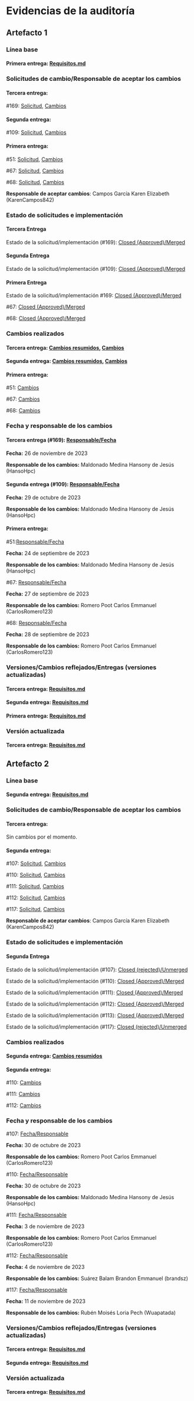 # Evidencias de la auditoría

## Artefacto 1
### Línea base
#### Primera entrega: <a href="https://github.com/KarenCampos842/Equipo-4/blob/Primera-Entrega/Requisitos.md#requisitos">Requisitos.md</a>

### Solicitudes de cambio/Responsable de aceptar los cambios
#### Tercera entrega: 
#169: <a href="https://github.com/KarenCampos842/Equipo-4/pull/169/commits/957be21faeea1e3e083f5b1fd6def4cd333b1170">Solicitud</a>, <a href="https://github.com/KarenCampos842/Equipo-4/pull/169">Cambios</a>
#### Segunda entrega: 
#109: <a href="https://github.com/KarenCampos842/Equipo-4/pull/109">Solicitud</a>, <a href="https://github.com/KarenCampos842/Equipo-4/pull/109/commits/f6f97f6d3f32b32d596afac806acc9c8249815">Cambios</a>
#### Primera entrega: 
#51: <a href="https://github.com/KarenCampos842/Equipo-4/pull/51">Solicitud</a>, <a href="https://github.com/KarenCampos842/Equipo-4/pull/51/commits/698980869e324447c4efa221b6950a780baffe90">Cambios</a>

#67: <a href="https://github.com/KarenCampos842/Equipo-4/pull/67">Solicitud</a>, <a href="https://github.com/KarenCampos842/Equipo-4/pull/67/files">Cambios</a>

#68: <a href="https://github.com/KarenCampos842/Equipo-4/pull/68">Solicitud</a>, <a href="https://github.com/KarenCampos842/Equipo-4/pull/68/files">Cambios</a>

**Responsable de aceptar cambios**: Campos García Karen Elizabeth (KarenCampos842)

### Estado de solicitudes e implementación
#### Tercera Entrega
Estado de la solicitud/implementación (#169): <a href="https://github.com/KarenCampos842/Equipo-4/pulls?q=169">Closed (Approved)/Merged </a>
#### Segunda Entrega
Estado de la solicitud/implementación (#109): <a href="https://github.com/KarenCampos842/Equipo-4/pulls?q=109">Closed (Approved)/Merged </a>
#### Primera Entrega
Estado de la solicitud/implementación
#169:  <a href="https://github.com/KarenCampos842/Equipo-4/pulls?q=51">Closed (Approved)/Merged </a>

#67: <a href="https://github.com/KarenCampos842/Equipo-4/pulls?q=67">Closed (Approved)/Merged </a>

#68: <a href="https://github.com/KarenCampos842/Equipo-4/pulls?q=68">Closed (Approved)/Merged </a>

### Cambios realizados

#### Tercera entrega: <a href="https://github.com/KarenCampos842/Equipo-4/blob/Tercera-Entrega/Producto.md#evoluci%C3%B3n-del-producto">Cambios resumidos</a>, <a href="https://github.com/KarenCampos842/Equipo-4/pull/169">Cambios</a>
#### Segunda entrega: <a href="https://github.com/KarenCampos842/Equipo-4/blob/Segunda-Entrega/Producto.md#evoluci%C3%B3n-del-producto">Cambios resumidos</a>, <a href="https://github.com/KarenCampos842/Equipo-4/pull/109/commits/f6f97f6d3f32b32d596afac806acc9c8249815">Cambios</a>
#### Primera entrega: 
#51: <a href="https://github.com/KarenCampos842/Equipo-4/pull/51/commits/698980869e324447c4efa221b6950a780baffe90">Cambios</a>

#67: <a href="https://github.com/KarenCampos842/Equipo-4/pull/67/files">Cambios</a>

#68:  <a href="https://github.com/KarenCampos842/Equipo-4/pull/68/files">Cambios</a>

### Fecha y responsable de los cambios

#### Tercera entrega (#169): <a href="https://github.com/KarenCampos842/Equipo-4/pull/169/commits/957be21faeea1e3e083f5b1fd6def4cd333b1170">Responsable/Fecha</a> 
**Fecha:** 26 de noviembre de 2023

**Responsable de los cambios:** Maldonado Medina Hansony de Jesús (HansoHpc)

#### Segunda entrega  (#109): <a href="https://github.com/KarenCampos842/Equipo-4/pull/109">Responsable/Fecha</a>
**Fecha:** 29 de octubre de 2023

**Responsable de los cambios:** Maldonado Medina Hansony de Jesús (HansoHpc)

#### Primera entrega:
#51:<a href="https://github.com/KarenCampos842/Equipo-4/pull/51">Responsable/Fecha</a>

**Fecha:** 24 de septiembre de 2023

**Responsable de los cambios:** Maldonado Medina Hansony de Jesús (HansoHpc)

#67: <a href="https://github.com/KarenCampos842/Equipo-4/pull/67">Responsable/Fecha</a>

**Fecha:** 27 de septiembre de 2023

**Responsable de los cambios:** Romero Poot Carlos Emmanuel (CarlosRomero123)

#68:  <a href="https://github.com/KarenCampos842/Equipo-4/pull/68">Responsable/Fecha</a>

**Fecha:** 28 de septiembre de 2023

**Responsable de los cambios:** Romero Poot Carlos Emmanuel (CarlosRomero123)

### Versiones/Cambios reflejados/Entregas (versiones actualizadas)

#### Tercera entrega: <a href="https://github.com/KarenCampos842/Equipo-4/blob/Tercera-Entrega/Requisitos.md#requisitos">Requisitos.md</a>

#### Segunda entrega: <a href="https://github.com/KarenCampos842/Equipo-4/blob/Segunda-Entrega/Requisitos.md#requisitos">Requisitos.md</a>

#### Primera entrega: <a href="https://github.com/KarenCampos842/Equipo-4/blob/Primera-Entrega/Requisitos.md#requisitos">Requisitos.md</a>

### Versión actualizada

#### Tercera entrega: <a href="https://github.com/KarenCampos842/Equipo-4/blob/Tercera-Entrega/Requisitos.md#requisitos">Requisitos.md</a>

## Artefacto 2
### Línea base
#### Segunda entrega: <a href="https://github.com/KarenCampos842/Equipo-4/blob/Segunda-Entrega/Requisitos.md#casos-de-uso">Requisitos.md</a>

### Solicitudes de cambio/Responsable de aceptar los cambios

#### Tercera entrega:
 Sin cambios por el momento.

#### Segunda entrega: 
#107: <a href="https://github.com/KarenCampos842/Equipo-4/pull/107">Solicitud</a>, <a href="https://github.com/KarenCampos842/Equipo-4/pull/107/files">Cambios</a>

#110: <a href="https://github.com/KarenCampos842/Equipo-4/pull/110">Solicitud</a>, <a href="https://github.com/KarenCampos842/Equipo-4/pull/110/files">Cambios</a>

#111: <a href="https://github.com/KarenCampos842/Equipo-4/pull/111">Solicitud</a>, <a href="https://github.com/KarenCampos842/Equipo-4/pull/111/files">Cambios</a>

#112: <a href="https://github.com/KarenCampos842/Equipo-4/pull/112">Solicitud</a>, <a href="https://github.com/KarenCampos842/Equipo-4/pull/112/files#diff-e725d7fe988491f4ec0ffdb8c1">Cambios</a>

#117: <a href="https://github.com/KarenCampos842/Equipo-4/pull/117">Solicitud</a>, <a href="https://github.com/KarenCampos842/Equipo-4/pull/117/files#diff-e725d7fe988491f4ec0ffdb8c15ca36a461bb362d9fcc2421b92902e7d813bc5">Cambios</a>

**Responsable de aceptar cambios**: Campos García Karen Elizabeth (KarenCampos842)

### Estado de solicitudes e implementación
#### Segunda Entrega
Estado de la solicitud/implementación (#107): <a href="https://github.com/KarenCampos842/Equipo-4/pulls?q=107">Closed (rejected)/Unmerged</a>

Estado de la solicitud/implementación (#110): <a href="https://github.com/KarenCampos842/Equipo-4/pulls?q=110">Closed (Approved)/Merged</a>

Estado de la solicitud/implementación (#111): <a href="https://github.com/KarenCampos842/Equipo-4/pulls?q=111">Closed (Approved)/Merged</a>

Estado de la solicitud/implementación (#112): <a href="https://github.com/KarenCampos842/Equipo-4/pulls?q=112">Closed (Approved)/Merged</a>

Estado de la solicitud/implementación (#113): <a href="https://github.com/KarenCampos842/Equipo-4/pulls?q=113">Closed (Approved)/Merged</a>

Estado de la solicitud/implementación (#117): <a href="https://github.com/KarenCampos842/Equipo-4/pulls?q=117+">Closed (rejected)/Unmerged</a>

### Cambios realizados

#### Segunda entrega: <a href="https://github.com/KarenCampos842/Equipo-4/blob/Segunda-Entrega/Producto.md#evoluci%C3%B3n-del-producto">Cambios resumidos</a> 
#### Segunda entrega: 

#110: <a href="https://github.com/KarenCampos842/Equipo-4/pull/110/files">Cambios</a>

#111:  <a href="https://github.com/KarenCampos842/Equipo-4/pull/111/files">Cambios</a>

#112: <a href="https://github.com/KarenCampos842/Equipo-4/pull/112/files#diff-e725d7fe988491f4ec0ffdb8c1">Cambios</a>

### Fecha y responsable de los cambios

#107: <a href="https://github.com/KarenCampos842/Equipo-4/pull/107">Fecha/Responsable</a>

**Fecha:** 30 de octubre de 2023

**Responsable de los cambios:** Romero Poot Carlos Emmanuel (CarlosRomero123)

#110: <a href="https://github.com/KarenCampos842/Equipo-4/pull/110">Fecha/Responsable</a>

**Fecha:** 30 de octubre de 2023

**Responsable de los cambios:** Maldonado Medina Hansony de Jesús (HansoHpc)

#111: <a href="https://github.com/KarenCampos842/Equipo-4/pull/111">Fecha/Responsable</a>

**Fecha:** 3 de noviembre de 2023

**Responsable de los cambios:** Romero Poot Carlos Emmanuel (CarlosRomero123)

#112: <a href="https://github.com/KarenCampos842/Equipo-4/pull/112">Fecha/Responsable</a>

**Fecha:** 4 de noviembre de 2023

**Responsable de los cambios:** Suárez Balam Brandon Emmanuel (brandsz)

#117: <a href="https://github.com/KarenCampos842/Equipo-4/pull/117">Fecha/Responsable</a>

**Fecha:** 11 de noviembre de 2023

**Responsable de los cambios:** Rubén Moisés Loria Pech (Wuapatada)

### Versiones/Cambios reflejados/Entregas (versiones actualizadas)

#### Tercera entrega: <a href="https://github.com/KarenCampos842/Equipo-4/blob/Tercera-Entrega/Requisitos.md#casos-de-uso">Requisitos.md</a>

#### Segunda entrega: <a href="https://github.com/KarenCampos842/Equipo-4/blob/Segunda-Entrega/Requisitos.md#casos-de-uso">Requisitos.md</a>

### Versión actualizada

#### Tercera entrega: <a href="https://github.com/KarenCampos842/Equipo-4/blob/Tercera-Entrega/Requisitos.md#casos-de-uso">Requisitos.md</a>
<!--stackedit_data:
eyJoaXN0b3J5IjpbNjIxMTY3OTU4LDEzNDcyOTAxMl19
-->